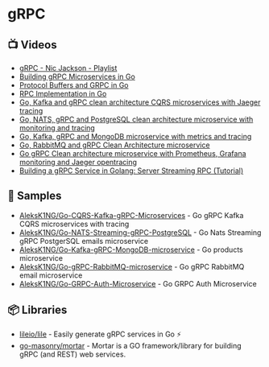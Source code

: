 # gRPC

## 📺 Videos
- [gRPC - Nic Jackson - Playlist](https://www.youtube.com/playlist?list=PLmD8u-IFdreyyTx93jJ5GkijwDXFqyr3T)
- [Building gRPC Microservices in Go](https://tutorialedge.net/courses/go-grpc-services-course/)
- [Protocol Buffers and GRPC in Go](https://dev.to/karankumarshreds/protocol-buffers-and-grpc-in-go-3eil)
- [RPC Implementation in Go](https://dev.to/karankumarshreds/go-rpc-implementation-4731)
- [Go, Kafka and gRPC clean architecture CQRS microservices with Jaeger tracing](https://dev.to/aleksk1ng/go-kafka-and-grpc-clean-architecture-cqrs-microservices-with-jaeger-tracing-45bj)
- [Go, NATS, gRPC and PostgreSQL clean architecture microservice with monitoring and tracing](https://dev.to/aleksk1ng/go-nats-grpc-and-postgresql-clean-architecture-microservice-with-monitoring-and-tracing-2kka)
- [Go, Kafka, gRPC and MongoDB microservice with metrics and tracing](https://dev.to/aleksk1ng/go-kafka-grpc-and-mongodb-microservice-with-metrics-and-tracing-448d)
- [Go, RabbitMQ and gRPC Clean Architecture microservice](https://dev.to/aleksk1ng/go-rabbitmq-and-grpc-clean-architecture-microservice-2kdn)
- [Go gRPC Clean architecture microservice with Prometheus, Grafana monitoring and Jaeger opentracing](https://dev.to/aleksk1ng/go-grpc-clean-architecture-microservice-with-prometheus-grafana-monitoring-and-jaeger-opentracing-51om)
- [Building a gRPC Service in Golang: Server Streaming RPC (Tutorial)](https://www.youtube.com/watch?v=l_74x_qQZB8)
## 🚀 Samples
- [AleksK1NG/Go-CQRS-Kafka-gRPC-Microservices](https://github.com/AleksK1NG/Go-CQRS-Kafka-gRPC-Microservices) - Go gRPC Kafka CQRS microservices with tracing
- [AleksK1NG/Go-NATS-Streaming-gRPC-PostgreSQL](https://github.com/AleksK1NG/Go-NATS-Streaming-gRPC-PostgreSQL) - Go Nats Streaming gRPC PostgerSQL emails microservice
- [AleksK1NG/Go-Kafka-gRPC-MongoDB-microservice](https://github.com/AleksK1NG/Go-Kafka-gRPC-MongoDB-microservice) - Go products microservice
- [AleksK1NG/Go-gRPC-RabbitMQ-microservice](https://github.com/AleksK1NG/Go-gRPC-RabbitMQ-microservice) - Go gRPC RabbitMQ email microservice
- [AleksK1NG/Go-GRPC-Auth-Microservice](https://github.com/AleksK1NG/Go-GRPC-Auth-Microservice) - Go GRPC Auth Microservice

## 📦 Libraries
- [lileio/lile](https://github.com/lileio/lile) - Easily generate gRPC services in Go ⚡️
- [go-masonry/mortar](https://github.com/go-masonry/mortar) - Mortar is a GO framework/library for building gRPC (and REST) web services.